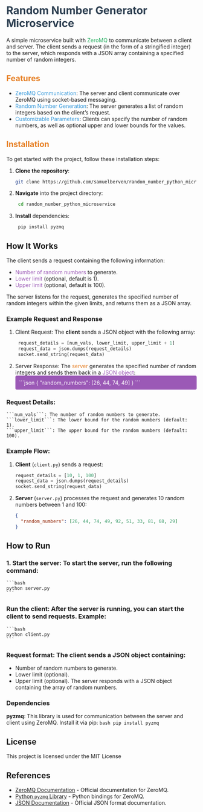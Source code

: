 # <span style="color: #2C3E50;">Random Number Generator Microservice</span>
A simple microservice built with <span style="color: #27AE60;">ZeroMQ</span> to communicate between a client and server. The client sends a request (in the form of a stringified integer) to the server, which responds with a JSON array containing a specified number of random integers.

## <span style="color: #E67E22;">Features</span>
- <span style="color: #3498DB;">ZeroMQ Communication</span>: The server and client communicate over ZeroMQ using socket-based messaging.
- <span style="color: #3498DB;">Random Number Generation</span>: The server generates a list of random integers based on the client’s request.
- <span style="color: #3498DB;">Customizable Parameters</span>: Clients can specify the number of random numbers, as well as optional upper and lower bounds for the values.

## <span style="color: #E67E22;">Installation</span>
To get started with the project, follow these installation steps:

1. **Clone the repository**:
   ```bash
   git clone https://github.com/samuelberven/random_number_python_microservice.git

2. **Navigate** into the project directory:
   ```bash
    cd random_number_python_microservice
    ```

3. **Install** dependencies:
   ```bash
    pip install pyzmq
   ```

## How It Works
The client sends a request containing the following information:

- <span style="color: #9B59B6;">Number of random numbers</span> to generate.
- <span style="color: #9B59B6;">Lower limit</span> (optional, default is 1).
- <span style="color: #9B59B6;">Upper limit</span> (optional, default is 100).

The server listens for the request, generates the specified number of random integers within the given limits, and returns them as a JSON array.


### Example Request and Response
1. Client Request:
The **client** sends a JSON object with the following array:
   ```python
    request_details = [num_vals, lower_limit, upper_limit + 1]
    request_data = json.dumps(request_details)
    socket.send_string(request_data)
    ```
2. Server Response:
The <span style="color: #E67E22;">server</span> generates the specified number of random integers and sends them back in a <span style="color: #9B59B6;">JSON object</span>:
   <div style="background-color: #9B59B6; color: white; padding: 10px; border-radius: 4px;">
   ```json
    {
      "random_numbers": [26, 44, 74, 49]
    }   
   ```
   </div>


### Request Details:
    ```num_vals```: The number of random numbers to generate.
    ```lower_limit```: The lower bound for the random numbers (default: 1).
    ```upper_limit```: The upper bound for the random numbers (default: 100).

### Example Flow:
1. **Client** (```client.py```) sends a request:
   ```python
   request_details = [10, 1, 100]
   request_data = json.dumps(request_details)
   socket.send_string(request_data)
   ```

2. **Server** (```server.py```) processes the request and generates 10 random numbers between 1 and 100:
    ```json
    {
      "random_numbers": [26, 44, 74, 49, 92, 51, 33, 81, 68, 29]
    }
    ```

## How to Run
### 1. Start the server: To start the server, run the following command:
    ```bash
    python server.py
    ```
### Run the client: After the server is running, you can start the client to send requests. Example:
    ```bash
    python client.py
    ```
### Request format: The client sends a JSON object containing:
- Number of random numbers to generate.
- Lower limit (optional).
- Upper limit (optional).
The server responds with a JSON object containing the array of random numbers.

### Dependencies
**pyzmq**: This library is used for communication between the server and client using ZeroMQ.
Install it via pip:
    ```bash
    pip install pyzmq
    ```

## License
This project is licensed under the MIT License

## References
- [ZeroMQ Documentation](https://zeromq.org/documentation/) - Official documentation for ZeroMQ.
- [Python `pyzmq` Library](https://pyzmq.readthedocs.io/en/latest/) - Python bindings for ZeroMQ.
- [JSON Documentation](https://www.json.org/json-en.html) - Official JSON format documentation.
